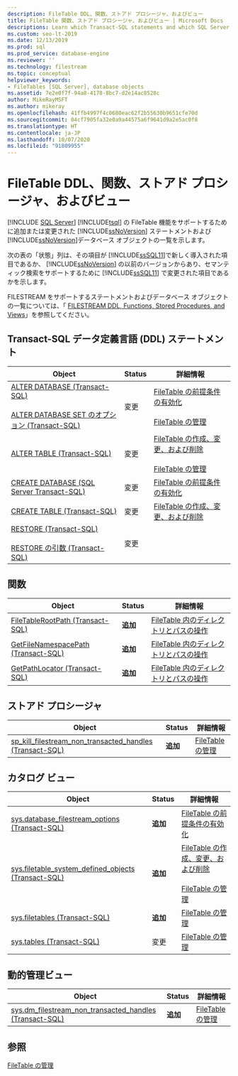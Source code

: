 ```yaml
---
description: FileTable DDL、関数、ストアド プロシージャ、およびビュー
title: FileTable 関数、ストアド プロシージャ、およびビュー | Microsoft Docs
descriptions: Learn which Transact-SQL statements and which SQL Server functions, stored procedures, and views have been added or changed to support the FileTable feature.
ms.custom: seo-lt-2019
ms.date: 12/13/2019
ms.prod: sql
ms.prod_service: database-engine
ms.reviewer: ''
ms.technology: filestream
ms.topic: conceptual
helpviewer_keywords:
- FileTables [SQL Server], database objects
ms.assetid: 7e2e0f7f-94a8-4178-8bc7-d2e14ac8528c
author: MikeRayMSFT
ms.author: mikeray
ms.openlocfilehash: 41ffb4997f4c0680eac62f2b55630b9651cfe70d
ms.sourcegitcommit: 04cf7905fa32e0a9a44575a6f9641d9a2e5ac0f8
ms.translationtype: HT
ms.contentlocale: ja-JP
ms.lasthandoff: 10/07/2020
ms.locfileid: "91809955"
---
```

# <a name="filetable-ddl-functions-stored-procedures-and-views"></a>FileTable DDL、関数、ストアド プロシージャ、およびビュー

 [!INCLUDE [SQL Server](../../includes/applies-to-version/sqlserver.md)]
  [!INCLUDE[tsql](../../includes/tsql-md.md)] の FileTable 機能をサポートするために追加または変更された [!INCLUDE[ssNoVersion](../../includes/ssnoversion-md.md)] ステートメントおよび [!INCLUDE[ssNoVersion](../../includes/ssnoversion-md.md)]データベース オブジェクトの一覧を示します。  
  
 次の表の「状態」列は、その項目が [!INCLUDE[ssSQL11](../../includes/sssql11-md.md)]で新しく導入された項目であるか、 [!INCLUDE[ssNoVersion](../../includes/ssnoversion-md.md)] の以前のバージョンからあり、セマンティック検索をサポートするために [!INCLUDE[ssSQL11](../../includes/sssql11-md.md)] で変更された項目であるかを示します。  
  
 FILESTREAM をサポートするステートメントおよびデータベース オブジェクトの一覧については、「 [FILESTREAM DDL, Functions, Stored Procedures, and Views](../../relational-databases/blob/filestream-ddl-functions-stored-procedures-and-views.md)」を参照してください。  
  
##  <a name="transact-sql-data-definition-language-ddl-statements"></a><a name="ddl"></a> Transact-SQL データ定義言語 (DDL) ステートメント  
  
|Object|Status|詳細情報|  
|------------|------------|----------------------|  
|[ALTER DATABASE &#40;Transact-SQL&#41;](../../t-sql/statements/alter-database-transact-sql.md)<br /><br /> [ALTER DATABASE SET のオプション &#40;Transact-SQL&#41;](../../t-sql/statements/alter-database-transact-sql-set-options.md)|変更|[FileTable の前提条件の有効化](../../relational-databases/blob/enable-the-prerequisites-for-filetable.md)<br /><br /> [FileTable の管理](../../relational-databases/blob/manage-filetables.md)|  
|[ALTER TABLE &#40;Transact-SQL&#41;](../../t-sql/statements/alter-table-transact-sql.md)|変更|[FileTable の作成、変更、および削除](../../relational-databases/blob/create-alter-and-drop-filetables.md)<br /><br /> [FileTable の管理](../../relational-databases/blob/manage-filetables.md)|  
|[CREATE DATABASE &#40;SQL Server Transact-SQL&#41;](../../t-sql/statements/create-database-transact-sql.md)|変更|[FileTable の前提条件の有効化](../../relational-databases/blob/enable-the-prerequisites-for-filetable.md)|  
|[CREATE TABLE &#40;Transact-SQL&#41;](../../t-sql/statements/create-table-transact-sql.md)|変更|[FileTable の作成、変更、および削除](../../relational-databases/blob/create-alter-and-drop-filetables.md)|  
|[RESTORE &#40;Transact-SQL&#41;](../../t-sql/statements/restore-statements-transact-sql.md)<br /><br /> [RESTORE の引数 &#40;Transact-SQL&#41;](../../t-sql/statements/restore-statements-arguments-transact-sql.md)|変更||  
  
##  <a name="functions"></a><a name="func"></a> 関数  
  
|Object|Status|詳細情報|  
|------------|------------|----------------------|  
|[FileTableRootPath &#40;Transact-SQL&#41;](../../relational-databases/system-functions/filetablerootpath-transact-sql.md)|**追加**|[FileTable 内のディレクトリとパスの操作](../../relational-databases/blob/work-with-directories-and-paths-in-filetables.md)|  
|[GetFileNamespacePath &#40;Transact-SQL&#41;](../../relational-databases/system-functions/getfilenamespacepath-transact-sql.md)|**追加**|[FileTable 内のディレクトリとパスの操作](../../relational-databases/blob/work-with-directories-and-paths-in-filetables.md)|  
|[GetPathLocator &#40;Transact-SQL&#41;](../../relational-databases/system-functions/getpathlocator-transact-sql.md)|**追加**|[FileTable 内のディレクトリとパスの操作](../../relational-databases/blob/work-with-directories-and-paths-in-filetables.md)|  
  
##  <a name="stored-procedures"></a><a name="sproc"></a> ストアド プロシージャ  
  
|Object|Status|詳細情報|  
|------------|------------|----------------------|  
|[sp_kill_filestream_non_transacted_handles &#40;Transact-SQL&#41;](../../relational-databases/system-stored-procedures/filestream-and-filetable-sp-kill-filestream-non-transacted-handles.md)|**追加**|[FileTable の管理](../../relational-databases/blob/manage-filetables.md)|  
  
##  <a name="catalog-views"></a><a name="cv"></a> カタログ ビュー  
  
|Object|Status|詳細情報|  
|------------|------------|----------------------|  
|[sys.database_filestream_options &#40;Transact-SQL&#41;](../../relational-databases/system-catalog-views/sys-database-filestream-options-transact-sql.md)|**追加**|[FileTable の前提条件の有効化](../../relational-databases/blob/enable-the-prerequisites-for-filetable.md)|  
|[sys.filetable_system_defined_objects &#40;Transact-SQL&#41;](../../relational-databases/system-catalog-views/sys-filetable-system-defined-objects-transact-sql.md)|**追加**|[FileTable の作成、変更、および削除](../../relational-databases/blob/create-alter-and-drop-filetables.md)<br /><br /> [FileTable の管理](../../relational-databases/blob/manage-filetables.md)|  
|[sys.filetables &#40;Transact-SQL&#41;](../../relational-databases/system-catalog-views/sys-filetables-transact-sql.md)|**追加**|[FileTable の管理](../../relational-databases/blob/manage-filetables.md)|  
|[sys.tables &#40;Transact-SQL&#41;](../../relational-databases/system-catalog-views/sys-tables-transact-sql.md)|変更|[FileTable の管理](../../relational-databases/blob/manage-filetables.md)|  
  
##  <a name="dynamic-management-views"></a><a name="dmv"></a> 動的管理ビュー  
  
|Object|Status|詳細情報|  
|------------|------------|----------------------|  
|[sys.dm_filestream_non_transacted_handles &#40;Transact-SQL&#41;](../../relational-databases/system-dynamic-management-views/sys-dm-filestream-non-transacted-handles-transact-sql.md)|**追加**|[FileTable の管理](../../relational-databases/blob/manage-filetables.md)|  
  
## <a name="see-also"></a>参照  
 [FileTable の管理](../../relational-databases/blob/manage-filetables.md)  
  
